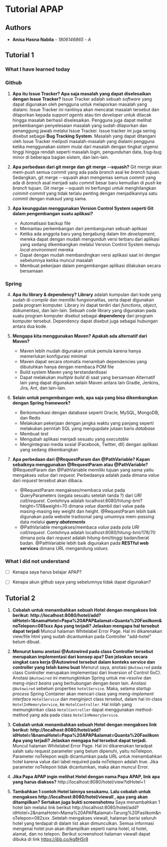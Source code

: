 # Tutorial APAP

## Authors

* **Anisa Hasna Nabila** - *1806146865* - *A*

## Tutorial 1

### What I have learned today

### Github
1. **Apa itu Issue Tracker? Apa saja masalah yang dapat diselesaikan dengan Issue Tracker?**
   Issue Tracker adalah sebuah *software* yang dapat digunakan oleh pengguna untuk melaporkan masalah yang dialami. Issue Tracker ini nantinya akan mencatat masalah tersebut dan dilaporkan kepada *support agents* atau tim *developer* untuk dilacak hingga masalah berhasil diselesaikan. Pengguna juga dapat melihat perkembangan penyelesaian masalah yang sudah dilaporkan dan penanggung jawab melalui Issue Tracker. Issue tracker ini juga sering disebut sebagai **Bug Tracking System**. Masalah yang dapat ditangani oleh Issue Tracker meliputi masalah-masalah yang dialami pengguna ketika menggunakan sistem mulai dari masalah dengan tingkat urgensi tinggi hingga rendah seperti masalah *login*, pengunduhan data, bug-bug minor di beberapa bagian sistem, dan lain-lain.

2. **Apa perbedaan dari git merge dan git merge --squash?**
   Git merge akan mem-*push* semua commit yang ada pada *branch* asal ke *branch* tujuan. Sedangkan, git merge --squash akan mengemas semua *commit* yang ada di *branch* asal menjadi satu *commit* besar baru kemudian di *push* ke *branch* tujuan. Git merge --squash ini berfungsi untuk menghilangkan *commit-commit* yang tidak terlalu penting dengan menjadikannya satu *commit* dengan maksud yang sama.

3. **Apa keunggulan menggunakan Version Control System seperti Git dalam pengembangan suatu aplikasi?**
   - Automatisasi backup file
   - Memantau perkembangan dari pembangunan sebuah aplikasi
   - Ketika ada anggota baru yang bergabung dalam  tim *development*, mereka dapat dengan mudah mengunduh versi terbaru dari aplikasi yang sedang dikembangkan melalui Version Control System menuju *local environment* mereka
   - Dapat dengan mudah membandingkan versi aplikasi saat ini dengan sebelumnya ketika muncul masalah
   - Membuat pekerjaan dalam pengembangan aplikasi dilakukan secara bersamaan


### Spring
4. **Apa itu library & dependency?**
   **Library** adalah kumpulan dari kode yang sudah di-*compile* dan memiliki fungsionalitas, serta dapat digunakan pada program komputer. Library ini dapat terdiri dari *functions*, *object*, dokumentasi, dan lain-lain. Sebuah code library yang digunakan pada suatu program komputer disebut sebagai **dependency** dari program komputer tersebut. Dependency dapat disebut juga sebagai hubungan antara dua kode.

5. **Mengapa kita menggunakan Maven? Apakah ada alternatif dari Maven?**
   - Maven lebih mudah digunakan untuk pemula karena hanya memerlukan konfigurasi minimal
   - Maven dapat secara otomatis menambah dependencies yang dibutuhkan hanya dengan membaca POM file
   - Build system Maven yang terstandardisasi
   - Dapat melakukan *multiple build* di saat yang bersamaan
   Alternatif lain yang dapat digunakan selain Maven antara lain Gradle, Jenkins, Jira, Ant, dan lain-lain.

6. **Selain untuk pengembangan web, apa saja yang bisa dikembangkan dengan Spring framework?**
   - Berkomunikasi dengan database seperti Oracle, MySQL, MongoDB, dan Redis
   - Melakukan pekerjaan dengan jangka waktu yang panjang seperti melakukan perintah SQL yang mengupdate jutaan baris *database*
   - Membuat *test*
   - Mengubah aplikasi menjadi sesuatu yang *executable*
   - Mengintegrasi media sosial (Facebook, Twitter, dll) dengan aplikasi yang sedang dikembangkan

7. **Apa perbedaan dari @RequestParam dan @PathVariable? Kapan sebaiknya menggunakan @RequestParam atau @PathVariable?**
   @RequestParam dan @PathVariable memiliki tujuan yang sama yaitu mengakses *value* dari *request*. Perbedaanya adalah pada dimana *value* dari *request* tersebut akan dibaca. 
   - @RequestParam mengakses/membaca *value* pada QueryParameters (segala sesuatu setelah tanda ?) dari *URI call/request*. Contohnya adalah localhost:8080/hitung-bmi?height=178&weight=70 dimana *value* diambil dari value pada masing-masing key weight dan height. @RequestParam lebih baik digunakan pada website tradisonal yang umumnya mem-*passing* data melalui ***query abatements***
   - @PathVariable mengakses/membaca *value* pada pola *URI call/request*. Contohnya adalah localhost:8080/hitung-bmi/178/70 dimana pola dari *request* adalah hitung-bmi/tinggi badan/berat badan. @PathVariable lebih baik digunakan pada **RESTful web services** dimana URL mengandung *values*.


### What I did not understand
- [ ] Kenapa saya harus belajar APAP?
- [ ] Kenapa akun github saya yang sebelumnya tidak dapat digunakan?


## Tutorial 2

1. **Cobalah untuk menambahkan sebuah Hotel dengan mengakses link berikut: http://localhost:8080/hotel/add?idHotel=1&namaHotel=Papa%20APAP&alamat=Quanta%20Fasilkom&noTelepon=081xxx Apa yang terjadi? Jelaskan mengapa hal tersebut dapat terjadi**
Muncul halaman Whitelabel Error Page. Hal ini dikarenakan view/file html yang sudah dicantumkan pada Controller "add-hotel" belum dibuat.

2. **Menurut kamu anotasi @Autowired pada class Controller tersebut merupakan implementasi dari konsep apa? Dan jelaskan secara singkat cara kerja @Autowired tersebut dalam konteks service dan controller yang telah kamu buat**
Menurut saya, anotasi `@Autowired` pada class Controller merupakan implementasi dari Inversion of Control (IoC). Anotasi `@Autowired` ini memungkinkan Spring untuk me-*resolve* dan meng-*inject beans* yang berhubungan dengan *bean* lain. Anotasi `@Autowired` sebelum properties `hotelService`. Maka, selama *startup process* Spring Container akan mencari class yang meng-*implement interface* `HotelService` dan menginject class tersebut, dalam hal ini class `HotelInMemoryService`, ke `HotelController`. Hal inilah yang memungkinkan class `HotelController` dapat menggunakan method-method yang ada pada class `HotelInMemoryService`.

3. **Cobalah untuk menambahkan sebuah Hotel dengan mengakses link berikut: http://localhost:8080/hotel/add?idHotel=1&namaHotel=Papa%20APAP&alamat=Quanta%20Fasilkom Apa yang terjadi? Jelaskan mengapa hal tersebut dapat terjadi.**
Muncul halaman Whitelabel Error Page. Hal ini dikarenakan teradpat salah satu request parameter yang belum dipenuhi, yaitu noTelepon. Parameter noTelepon wajib dicantumkan pada URL untuk menambahkan hotel karena value dari label required pada noTelepon adalah true. Jika parameter noTelepon tidak dicantumkan, maka akan muncul Error.

4. **Jika Papa APAP ingin melihat Hotel dengan nama Papa APAP, link apa yang harus diakses?**
http://localhost:8080/hotel/view?idHotel=1

5. **Tambahkan 1 contoh Hotel lainnya sesukamu. Lalu cobalah untuk mengakses http://localhost:8080/hotel/viewall , apa yang akan ditampilkan? Sertakan juga bukti screenshotmu**
Saya menambahkan 1 hotel lain melalui link berikut http://localhost:8080/hotel/add?idHotel=2&namaHotel=Mama%20APAP&alamat=Tarung%20Fasilkom&noTelepon=082xxx .Setelah mengakses viewall, halaman berisi seluruh hotel yang terdapat di dalam list akan dimunculkan. Semua informasi mengenai hotel pun akan ditampilkan seperti nama hotel, id hotel, alamat, dan no telepon. Berikut screenshoot halaman viewall dapat dibuka di link https://ibb.co/kg8HSr8